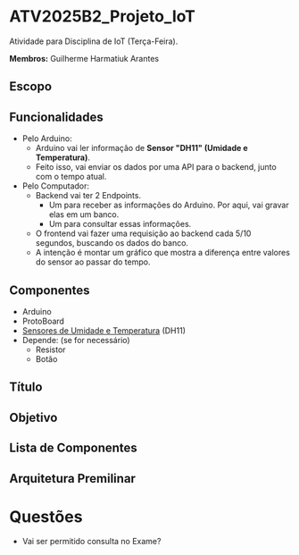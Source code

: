 # ATV2025B2_Projeto_IoT
Atividade para Disciplina de IoT (Terça-Feira).

**Membros:** Guilherme Harmatiuk Arantes

## Escopo

## Funcionalidades
- Pelo Arduino:
	- Arduino vai ler informação de **Sensor "DH11" (Umidade e Temperatura)**.
	- Feito isso, vai enviar os dados por uma API para o backend, junto com o tempo atual.
- Pelo Computador:
    - Backend vai ter 2 Endpoints.
        - Um para receber as informações do Arduino. Por aqui, vai gravar elas em um banco.
        - Um para consultar essas informações.
	- O frontend vai fazer uma requisição ao backend cada 5/10 segundos, buscando os dados do banco.
    - A intenção é montar um gráfico que mostra a diferença entre valores do sensor ao passar do tempo. 
## Componentes
- Arduino
- ProtoBoard
- [Sensores de Umidade e Temperatura](https://blog.eletrogate.com/sensores-dht11-dht22/) (DH11)
- Depende: (se for necessário)
    - Resistor
    - Botão
## Título
## Objetivo
## Lista de Componentes
## Arquitetura Premilinar


# Questões
- Vai ser permitido consulta no Exame?